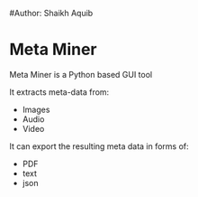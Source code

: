 #Author: Shaikh Aquib
# Meta Miner
Meta Miner is a Python based GUI tool 

It extracts meta-data from:
 - Images
 - Audio
 - Video

It can export the resulting meta data in forms of:
 - PDF
 - text
 - json
